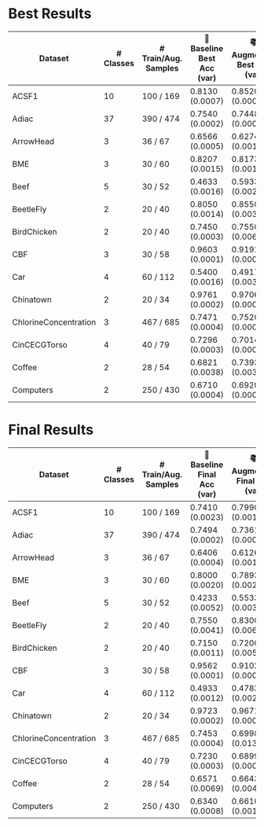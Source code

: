 # Best Results
| Dataset | # Classes | # Train/Aug. Samples | 🔬 Baseline Best Acc (var) | 📚 Augmented Best Acc (var) | 🔬 Baseline Best F1 (var) | 📚 Augmented Best F1 (var) |
|---------|-----------|----------------------|------------------------|---------------------------|------------------------|---------------------------|
| ACSF1 | 10 | 100 / 169 | 0.8130 (0.0007) | 0.8520 (0.0004) ✅ | 0.8092 (0.0007) | 0.8501 (0.0005) ✅ |
| Adiac | 37 | 390 / 474 | 0.7540 (0.0002) | 0.7448 (0.0002) ❌ | 0.7488 (0.0002) | 0.7384 (0.0003) ❌ |
| ArrowHead | 3 | 36 / 67 | 0.6566 (0.0005) | 0.6274 (0.0015) ❌ | 0.6590 (0.0006) | 0.6213 (0.0017) ❌ |
| BME | 3 | 30 / 60 | 0.8207 (0.0015) | 0.8173 (0.0015) ❌ | 0.8184 (0.0016) | 0.8148 (0.0016) ❌ |
| Beef | 5 | 30 / 52 | 0.4633 (0.0016) | 0.5933 (0.0022) ✅ | 0.4432 (0.0015) | 0.5671 (0.0026) ✅ |
| BeetleFly | 2 | 20 / 40 | 0.8050 (0.0014) | 0.8550 (0.0036) ✅ | 0.8023 (0.0014) | 0.8523 (0.0038) ✅ |
| BirdChicken | 2 | 20 / 40 | 0.7450 (0.0003) | 0.7550 (0.0069) ✅ | 0.7320 (0.0003) | 0.7438 (0.0087) ✅ |
| CBF | 3 | 30 / 58 | 0.9603 (0.0001) | 0.9191 (0.0007) ❌ | 0.9603 (0.0001) | 0.9189 (0.0007) ❌ |
| Car | 4 | 60 / 112 | 0.5400 (0.0016) | 0.4917 (0.0032) ❌ | 0.5459 (0.0012) | 0.4830 (0.0036) ❌ |
| Chinatown | 2 | 20 / 34 | 0.9761 (0.0002) | 0.9706 (0.0003) ❌ | 0.9763 (0.0002) | 0.9709 (0.0002) ❌ |
| ChlorineConcentration | 3 | 467 / 685 | 0.7471 (0.0004) | 0.7520 (0.0003) ✅ | 0.7390 (0.0004) | 0.7454 (0.0003) ✅ |
| CinCECGTorso | 4 | 40 / 79 | 0.7296 (0.0003) | 0.7014 (0.0008) ❌ | 0.7291 (0.0003) | 0.7003 (0.0007) ❌ |
| Coffee | 2 | 28 / 54 | 0.6821 (0.0038) | 0.7393 (0.0034) ✅ | 0.6699 (0.0059) | 0.7304 (0.0037) ✅ |
| Computers | 2 | 250 / 430 | 0.6710 (0.0004) | 0.6920 (0.0006) ✅ | 0.6638 (0.0007) | 0.6905 (0.0006) ✅ |
# Final Results
| Dataset | # Classes | # Train/Aug. Samples | 🔬 Baseline Final Acc (var) | 📚 Augmented Final Acc (var) | 🔬 Baseline Final F1 (var) | 📚 Augmented Final F1 (var) |
|---------|-----------|----------------------|-------------------------|----------------------------|-------------------------|----------------------------|
| ACSF1 | 10 | 100 / 169 | 0.7410 (0.0023) | 0.7990 (0.0013) ✅ | 0.7405 (0.0018) | 0.7974 (0.0012) ✅ |
| Adiac | 37 | 390 / 474 | 0.7494 (0.0002) | 0.7361 (0.0002) ❌ | 0.7433 (0.0002) | 0.7302 (0.0002) ❌ |
| ArrowHead | 3 | 36 / 67 | 0.6406 (0.0004) | 0.6126 (0.0014) ❌ | 0.6436 (0.0005) | 0.6039 (0.0016) ❌ |
| BME | 3 | 30 / 60 | 0.8000 (0.0020) | 0.7893 (0.0029) ❌ | 0.7977 (0.0022) | 0.7855 (0.0030) ❌ |
| Beef | 5 | 30 / 52 | 0.4233 (0.0052) | 0.5533 (0.0038) ✅ | 0.3988 (0.0046) | 0.5195 (0.0053) ✅ |
| BeetleFly | 2 | 20 / 40 | 0.7550 (0.0041) | 0.8300 (0.0068) ✅ | 0.7493 (0.0046) | 0.8268 (0.0075) ✅ |
| BirdChicken | 2 | 20 / 40 | 0.7150 (0.0011) | 0.7200 (0.0051) ✅ | 0.6929 (0.0014) | 0.7144 (0.0052) ✅ |
| CBF | 3 | 30 / 58 | 0.9562 (0.0001) | 0.9102 (0.0007) ❌ | 0.9562 (0.0001) | 0.9099 (0.0007) ❌ |
| Car | 4 | 60 / 112 | 0.4933 (0.0012) | 0.4783 (0.0028) ❌ | 0.4973 (0.0009) | 0.4720 (0.0027) ❌ |
| Chinatown | 2 | 20 / 34 | 0.9723 (0.0002) | 0.9671 (0.0003) ❌ | 0.9726 (0.0002) | 0.9674 (0.0003) ❌ |
| ChlorineConcentration | 3 | 467 / 685 | 0.7453 (0.0004) | 0.6998 (0.0132) ❌ | 0.7381 (0.0004) | 0.6925 (0.0139) ❌ |
| CinCECGTorso | 4 | 40 / 79 | 0.7230 (0.0003) | 0.6899 (0.0009) ❌ | 0.7226 (0.0004) | 0.6899 (0.0009) ❌ |
| Coffee | 2 | 28 / 54 | 0.6571 (0.0069) | 0.6643 (0.0043) ✅ | 0.6545 (0.0066) | 0.6605 (0.0040) ✅ |
| Computers | 2 | 250 / 430 | 0.6340 (0.0008) | 0.6610 (0.0014) ✅ | 0.6326 (0.0009) | 0.6602 (0.0014) ✅ |
